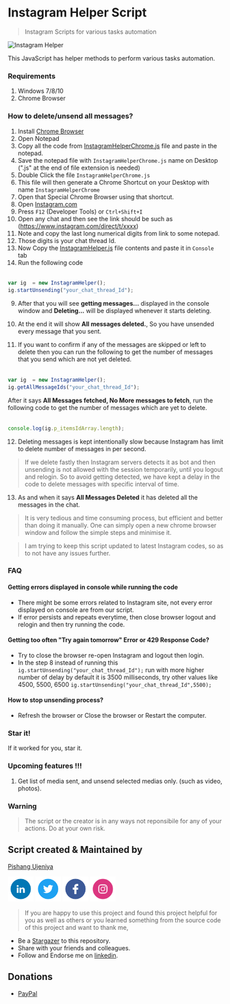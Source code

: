 # Instagram Helper Script
> Instagram Scripts for various tasks automation

![Instagram Helper](https://user-images.githubusercontent.com/25280661/90143326-1e862a80-dd9b-11ea-9d6f-9365617c8ea1.png)

This JavaScript has helper methods to perform various tasks automation.

### Requirements

1. Windows 7/8/10
2. Chrome Browser

### How to delete/unsend all messages?


1. Install [Chrome Browser](https://www.google.com/intl/en_in/chrome/)
2. Open Notepad
3. Copy all the code from [InstagramHelperChrome.js](./InstagramHelperChrome.js) file and paste in the notepad.
4. Save the notepad file with `InstagramHelperChrome.js` name on Desktop (".js" at the end of file extension is needed)
5. Double Click the file `InstagramHelperChrome.js`
6. This file will then generate a Chrome Shortcut on your Desktop with name `InstagramHelperChrome`
7. Open that Special Chrome Browser using that shortcut.
8. Open [Instagram.com](https://instagram.com)
9. Press `F12` (Developer Tools) or `Ctrl+Shift+I`
10. Open any chat and then see the link should be such as (https://www.instagram.com/direct/t/xxxx)
11. Note and copy the last long numerical digits from link to some notepad.
12. Those digits is your chat thread Id.
13. Now Copy the [InstagramHelper.js](./InstagramHelper.js) file contents and paste it in `Console` tab
14. Run the following code

```javascript

var ig  = new InstagramHelper();
ig.startUnsending("your_chat_thread_Id");

```

9. After that you will see **getting messages...** displayed in the console window and **Deleting...** will be displayed whenever it starts deleting.
10. At the end it will show **All messages deleted.**, So you have unsended every message that you sent.

11. If you want to confirm if any of the messages are skipped or left to delete then you can run the following to get the number of messages that you send which are not yet deleted.

```javascript

var ig  = new InstagramHelper();
ig.getAllMessageIds("your_chat_thread_Id");

```
After it says **All Messages fetched, No More messages to fetch**, run the following code to get the number of messages which are yet to delete.

```javascript

console.log(ig.p_itemsIdArray.length);

```

12. Deleting messages is kept intentionally slow because Instagram has limit to delete number of messages in per second.
> If we delete fastly then Instagram servers detects it as bot and then unsending is not allowed with the session temporarily, until you logout and relogin. So to avoid getting detected, we have kept a delay in the code to delete messages with specific interval of time.

13. As and when it says **All Messages Deleted** it has deleted all the messages in the chat.

> It is very tedious and time consuming process, but efficient and better than doing it manually. One can simply open a new chrome browser window and follow the simple steps and minimise it.

> I am trying to keep this script updated to latest Instagram codes, so as to not have any issues further.

### FAQ

#### Getting errors displayed in console while running the code
- There might be some errors related to Instagram site, not every error displayed on console are from our script.
- If error persists and repeats everytime, then close browser logout and relogin and then try running the code.

#### Getting too often "Try again tomorrow" Error or 429 Response Code?
- Try to close the browser re-open Instagram and logout then login.
- In the step 8 instead of running this `ig.startUnsending("your_chat_thread_Id");` run with more higher number of delay by default it is 3500 milliseconds, try other values like 4500, 5500, 6500 `ig.startUnsending("your_chat_thread_Id",5500);`

#### How to stop unsending process?
- Refresh the browser or Close the browser or Restart the computer.

### Star it!
If it worked for you, star it.

### Upcoming features !!!

1. Get list of media sent, and unsend selected medias only. (such as video, photos).

### Warning
> The script or the creator is in any ways not reponsibile for any of your actions. Do at your own risk.

## Script created & Maintained by

[Pishang Ujeniya](https://github.com/pishangujeniya)

<a href="https://www.linkedin.com/in/pishangujeniya"><img src="https://github.com/aritraroy/social-icons/blob/master/linkedin-icon.png?raw=true" width="60"></a> <a href="https://twitter.com/pishangujeniya"><img src="https://github.com/aritraroy/social-icons/blob/master/twitter-icon.png?raw=true" width="60"></a>  <a href="https://www.facebook.com/pitbox"><img src="https://github.com/aritraroy/social-icons/blob/master/facebook-icon.png?raw=true" width="60"></a> <a href="https://www.instagram.com/pishang7"><img src="https://github.com/aritraroy/social-icons/blob/master/instagram-icon.png?raw=true" width="60"></a>

> If you are happy to use this project and found this project helpful for you as well as others or you learned something from the source code of this project and want to thank me, 

- Be a [Stargazer](https://github.com/pishangujeniya/instagram-helper) to this repository.
- Share with your friends and colleagues.
- Follow and Endorse me on [linkedin](https://www.linkedin.com/in/pishangujeniya).

## Donations

- [PayPal](https://paypal.me/Pishang)

